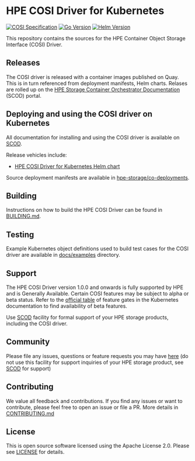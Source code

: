 # HPE COSI Driver for Kubernetes

[![COSI Specification](https://img.shields.io/badge/COSI_Specification-v1alpha1-green)](https://github.com/kubernetes-sigs/container-object-storage-interface-spec/tree/v0.1.0)
[![Go Version](https://img.shields.io/badge/Go_version-v1.22-blue)](https://tip.golang.org/doc/go1.22)
[![Helm Version](https://img.shields.io/badge/Helm_version-v3-navy)](https://helm.sh/docs/intro/install/)

This repository contains the sources for the HPE Container Object Storage Interface (COSI) Driver.

## Releases

The COSI driver is released with a container images published on Quay. This is in turn referenced from deployment manifests, Helm charts. Relases are rolled up on the [HPE Storage Container Orchestrator Documentation](https://scod.hpedev.io/cosi_driver/index.html#compatibility_and_support) (SCOD) portal.

## Deploying and using the COSI driver on Kubernetes

All documentation for installing and using the COSI driver is available on [SCOD](https://scod.hpedev.io/cosi_driver/deployment.html).

Release vehicles include:

- [HPE COSI Driver for Kubernetes Helm chart](https://artifacthub.io/packages/helm/hpe-storage/hpe-cosi-driver)

Source deployment manifests are available in [hpe-storage/co-deployments](https://github.com/hpe-storage/co-deployments).

## Building

Instructions on how to build the HPE COSI Driver can be found in [BUILDING.md](BUILDING.md).

## Testing

Example Kubernetes object definitions used to build test cases for the COSI driver are available in [docs/examples](docs/examples) directory.

## Support

The HPE COSI Driver version 1.0.0 and onwards is fully supported by HPE and is Generally Available. Certain COSI features may be subject to alpha or beta status. Refer to the [official table](https://kubernetes.io/docs/reference/command-line-tools-reference/feature-gates/) of feature gates in the Kubernetes documentation to find availability of beta features.

Use [SCOD](https://scod.hpedev.io/legal/support) facility for formal support of your HPE storage products, including the COSI driver.

## Community

Please file any issues, questions or feature requests you may have [here](https://github.com/hpe-storage/cosi-driver/issues) (do not use this facility for support inquiries of your HPE storage product, see [SCOD](https://scod.hpedev.io/legal/support) for support)

## Contributing

We value all feedback and contributions. If you find any issues or want to contribute, please feel free to open an issue or file a PR. More details in [CONTRIBUTING.md](CONTRIBUTING.md)

## License

This is open source software licensed using the Apache License 2.0. Please see [LICENSE](LICENSE) for details.
